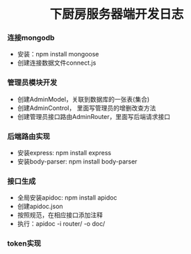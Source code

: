<h1 style='text-align:center'>下厨房服务器端开发日志
    
</h1>

### 连接mongodb

- 安装：npm install mongoose
- 创建连接数据文件connect.js

### 管理员模块开发

- 创建AdminModel，关联到数据库的一张表(集合)
- 创建AdminControl， 里面写管理员的增删改查方法
- 创建管理员接口路由AdminRouter，里面写后端请求接口

### 后端路由实现

- 安装express: npm install express
- 安装body-parser: npm install body-parser

### 接口生成

- 全局安装apidoc: npm install apidoc
- 创建apidoc.json
- 按照规范，在相应接口添加注释
- 执行：apidoc -i router/ -o doc/

### token实现